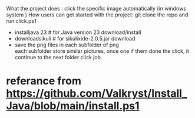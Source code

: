 What the project does : click the specific image automatically (in windows system )
How users can get started with the project: git clone the repo and run click.ps1

- installjava 23  # for Java version 23 download/install
- downloadsikuli # for sikulixide-2.0.5.jar download
- save the png files in each subfolder of png <br>
  each subfolder store similar pictures, once one if them done the click, it continue to the next folder click job.

# referance from https://github.com/Valkryst/Install_Java/blob/main/install.ps1

